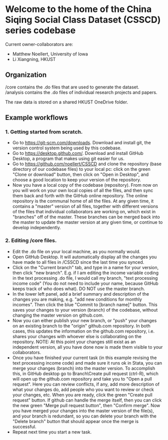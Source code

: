 # Welcome to the home of the China Siqing Social Class Dataset (CSSCD) series codebase

Current owner-collaborators are:
  - Matthew Noellert, University of Iowa
  - Li Xiangning, HKUST

## Organization
/core contains the .do files that are used to generate the dataset.  
/analysis contains the .do files of individual research projects and papers.

The raw data is stored on a shared HKUST OneDrive folder.

## Example workflows

### 1. Getting started from scratch.
  - Go to https://git-scm.com/downloads. Download and install git, the version control system being used by this codebase.
  - Go to https://desktop.github.com/. Download and install GitHub Desktop, a program that makes using git easier for us.
  - Go to https://github.com/noellert/CSSCD and clone the repository (base directory of our codebase files) to your local pc: click on the green "Clone or download" button, then click on "Open in Desktop", and choose a good location to keep your version of the repository.
  - Now you have a local copy of the codebase (repository). From now on you will work on your own local copies of all the files, and then sync them back and forth with the GitHub online repository. The online repository is the communal home of all the files. At any given time, it contains a "master" version of all files, together with different versions of the files that individual collaborators are working on, which exist in "branches" off of the master. These branches can be merged back into the master to update the master version at any given time, or continue to develop independently. 

### 2. Editing /core files.
  - Edit the .do file on your local machine, as you normally would.
  - Open GitHub Desktop. It will automatically display all the changes you have made to all files in /CSSCD since the last time you synced.
  - Click on the "Current branch" tab, and type in a name for your version, then click "new branch". E.g. if I am editing the income variable coding in the text processing .do file, I would call my branch, "text processing income code" (You do not need to include your name, because GitHub keeps track of who does what). DO NOT use the master branch.
  - In the lower left panel, add a brief summary and description of the changes you are making, e.g. "add new conditions for monthly incomes". Then click the blue "Commit to [branch name]" button. This saves your changes to your version (branch) of the codebase, without changing the master version on github.com.
  - Now you can either publish your new branch, or "push" your changes on an existing branch to the "origin" github.com repository. In both cases, this updates the information on the github.com repository, i.e. shares your changes with whoever else is collaborating on the repository. NOTE: At this point your changes still exist as an independent version, all you have done now is made them visible to your collaborators.
  - Once you have finished your current task (in this example revising the text processing income code) and made sure it runs ok in Stata, you can merge your changes (branch) into the master version. To accomplish this, in GitHub desktop go to Branch\Create pull request (ctrl-R), which will open up the github.com repository and take you to "Open a pull request". Here you can review conflicts, if any, add more description of what your changes do, add people who you want to review or check your changes, etc. When you are ready, click the green "Create pull request" button. If github can handle the merge itself, then you can click the new green "Merge pull request button", then "Confirm merge". Now you have merged your changes into the master version of the file(s), and your branch is redundant, so you can delete your branch with the "Delete branch" button that should appear once the merge is successful.
  - Repeat next time you start a new task.
